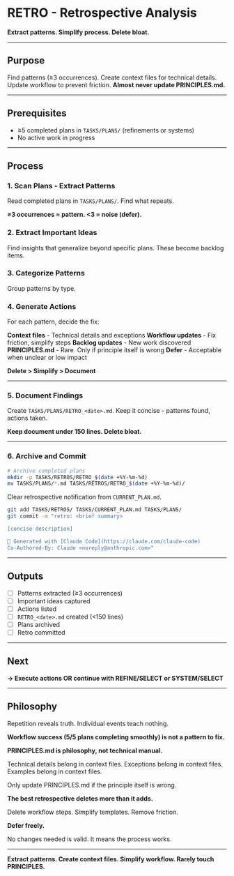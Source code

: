# RETRO - Retrospective Analysis

**Extract patterns. Simplify process. Delete bloat.**

---

## Purpose

Find patterns (≥3 occurrences). Create context files for technical details. Update workflow to prevent friction. **Almost never update PRINCIPLES.md.**

---

## Prerequisites

- ≥5 completed plans in `TASKS/PLANS/` (refinements or systems)
- No active work in progress

---

## Process

### 1. Scan Plans - Extract Patterns

Read completed plans in `TASKS/PLANS/`. Find what repeats.

**≥3 occurrences = pattern. <3 = noise (defer).**

### 2. Extract Important Ideas

Find insights that generalize beyond specific plans. These become backlog items.

### 3. Categorize Patterns

Group patterns by type.

### 4. Generate Actions

For each pattern, decide the fix:

**Context files** - Technical details and exceptions
**Workflow updates** - Fix friction, simplify steps
**Backlog updates** - New work discovered
**PRINCIPLES.md** - Rare. Only if principle itself is wrong
**Defer** - Acceptable when unclear or low impact

**Delete > Simplify > Document**

---

### 5. Document Findings

Create `TASKS/PLANS/RETRO_<date>.md`. Keep it concise - patterns found, actions taken.

**Keep document under 150 lines. Delete bloat.**

---

### 6. Archive and Commit

```bash
# Archive completed plans
mkdir -p TASKS/RETROS/RETRO_$(date +%Y-%m-%d)
mv TASKS/PLANS/*.md TASKS/RETROS/RETRO_$(date +%Y-%m-%d)/
```

Clear retrospective notification from `CURRENT_PLAN.md`.

```bash
git add TASKS/RETROS/ TASKS/CURRENT_PLAN.md TASKS/PLANS/
git commit -m "retro: <brief summary>

[concise description]

🤖 Generated with [Claude Code](https://claude.com/claude-code)
Co-Authored-By: Claude <noreply@anthropic.com>"
```

---

## Outputs

- [ ] Patterns extracted (≥3 occurrences)
- [ ] Important ideas captured
- [ ] Actions listed
- [ ] `RETRO_<date>.md` created (<150 lines)
- [ ] Plans archived
- [ ] Retro committed

---

## Next

**→ Execute actions OR continue with REFINE/SELECT or SYSTEM/SELECT**

---

## Philosophy

Repetition reveals truth. Individual events teach nothing.

**Workflow success (5/5 plans completing smoothly) is not a pattern to fix.**

**PRINCIPLES.md is philosophy, not technical manual.**

Technical details belong in context files. Exceptions belong in context files. Examples belong in context files.

Only update PRINCIPLES.md if the principle itself is wrong.

**The best retrospective deletes more than it adds.**

Delete workflow steps. Simplify templates. Remove friction.

**Defer freely.**

No changes needed is valid. It means the process works.

---

**Extract patterns. Create context files. Simplify workflow. Rarely touch PRINCIPLES.**
